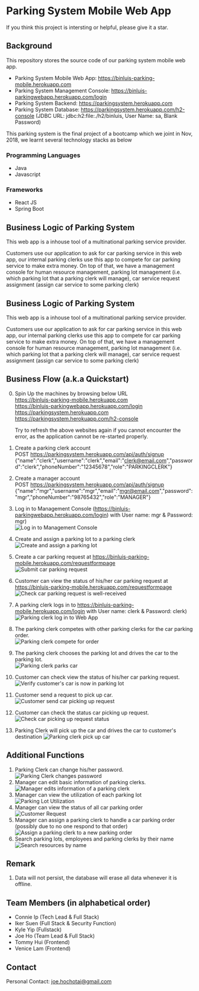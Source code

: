 # Parking System Mobile Web App

If you think this project is intersting or helpful, please give it a star.
## Background
This repository stores the source code of our parking system mobile web app.

- Parking System Mobile Web App: https://binluis-parking-mobile.herokuapp.com
- Parking System Management Console: https://binluis-parkingwebapp.herokuapp.com/login
- Parking System Backend: https://parkingsystem.herokuapp.com
- Parking System Database: https://parkingsystem.herokuapp.com/h2-console (JDBC URL: jdbc:h2:file:./h2/binluis, User Name: sa, Blank Password)

This parking system is the final project of a bootcamp which we joint in Nov, 2018, we learnt several technology stacks as below

### Programming Languages
- Java
- Javascript

### Frameworks
- React JS
- Spring Boot

## Business Logic of Parking System
This web app is a inhouse tool of a multinational parking service provider.

Customers use our application to ask for car parking service in this web app, our internal parking clerks use this app to compete for car parking service to make extra money. On top of that, we have a management console for human resource management, parking lot management (i.e. which parking lot that a parking clerk will manage), car service request assignment (assign car service to some parking clerk)

## Business Logic of Parking System
This web app is a inhouse tool of a multinational parking service provider.

Customers use our application to ask for car parking service in this web app, our internal parking clerks use this app to compete for car parking service to make extra money. On top of that, we have a management console for human resource management, parking lot management (i.e. which parking lot that a parking clerk will manage), car service request assignment (assign car service to some parking clerk)

## Business Flow (a.k.a Quickstart)
0. Spin Up the machines by browsing below URL</br>
   https://binluis-parking-mobile.herokuapp.com<br/>
   https://binluis-parkingwebapp.herokuapp.com/login<br/>
   https://parkingsystem.herokuapp.com<br/>
   https://parkingsystem.herokuapp.com/h2-console<br/>
   
   Try to refresh the above websites again if you cannot encounter the error, as the application cannot be re-started properly.
1. Create a parking clerk account <br/>
   POST https://parkingsystem.herokuapp.com/api/auth/signup
   {"name":"clerk","username":"clerk","email":"clerk@email.com","password":"clerk","phoneNumber":"12345678","role":"PARKINGCLERK"}
2. Create a manager account<br/>
   POST https://parkingsystem.herokuapp.com/api/auth/signup
   {"name":"mgr","username":"mgr","email":"mgr@email.com","password":"mgr","phoneNumber":"98765432","role":"MANAGER"}
3. Log in to Management Console (https://binluis-parkingwebapp.herokuapp.com/login) with User name: mgr & Password: mgr) <br/>
![Log in to Management Console](https://github.com/BinLuIS/ParkingSystemManagementConsole/blob/master/media/ManagementLogin_edit.gif)
4. Create and assign a parking lot to a parking clerk<br/>
![Create and assign a parking lot](https://github.com/BinLuIS/ParkingSystemManagementConsole/blob/master/media/ManagementParkingLot_edit.gif)
5. Create a car parking request at https://binluis-parking-mobile.herokuapp.com/requestformpage<br/>
![Submit car parking request](https://github.com/BinLuIS/ParkingSystemManagementConsole/blob/master/media/BinLuSubmitParkingRequest_edit.gif)<br/>
6. Customer can view the status of his/her car parking request at https://binluis-parking-mobile.herokuapp.com/requestformpage<br/>
![Check car parking request is well-received](https://github.com/BinLuIS/ParkingSystemManagementConsole/blob/master/media/BinLuSearchCarToCheckRequestReceived_edit.gif)<br/>
7. A parking clerk logs in to https://binluis-parking-mobile.herokuapp.com/login with User name: clerk & Password: clerk)<br/>
![Parking clerk log in to Web App](https://github.com/BinLuIS/ParkingSystemManagementConsole/blob/master/media/BinLuLogin_edit.gif)
8. The parking clerk competes with other parking clerks for the car parking order.<br/>
![Parking clerk compete for order](https://github.com/BinLuIS/ParkingSystemManagementConsole/blob/master/media/BinLuAcceptOrder_edit.gif)
9. The parking clerk chooses the parking lot and drives the car to the parking lot.<br/>
![Parking clerk parks car](https://github.com/BinLuIS/ParkingSystemManagementConsole/blob/master/media/BinLuParkCar_edit.gif)
10. Customer can check view the status of his/her car parking request.<br/>
![Verify customer's car is now in parking lot](https://github.com/BinLuIS/ParkingSystemManagementConsole/blob/master/media/BinLuSearchCarToCheckCarIsNowInParkingLot_edit.gif)
11. Customer send a request to pick up car.<br/>
![Customer send car picking up request](https://github.com/BinLuIS/ParkingSystemManagementConsole/blob/master/media/BinLuMakeCarFetchingRequest_edit.gif)
12. Customer can check the status car picking up request.<br/>
![Check car picking up request status](https://github.com/BinLuIS/ParkingSystemManagementConsole/blob/master/media/BinLuSearchCarToCheckParkingClerkIsFetchingTheCar_edit.gif)
14. Parking Clerk will pick up the car and drives the car to customer's destination
![Parking clerk pick up car](https://github.com/BinLuIS/ParkingSystemManagementConsole/blob/master/media/BinLuClerkPickUpCar_edit.gif)

## Additional Functions
1. Parking Clerk can change his/her password.<br/>
![Parking Clerk changes password](https://github.com/BinLuIS/ParkingSystemManagementConsole/blob/master/media/BinLuClerkChangePassword_edit.gif)
2. Manager can edit basic information of parking clerks.<br/>
![Manager edits information of a parking clerk](https://github.com/BinLuIS/ParkingSystemManagementConsole/blob/master/media/ManagementEmployee_edit.gif)
3. Manager can view the utilization of each parking lot
![Parking Lot Utilization](https://github.com/BinLuIS/ParkingSystemManagementConsole/blob/master/media/ManagementParkingLotsUtilization.PNG)
4. Manager can view the status of all car parking order
![Customer Request](https://github.com/BinLuIS/ParkingSystemManagementConsole/blob/master/media/ManagementCustomerRequest.PNG)
5. Manager can assign a parking clerk to handle a car parking order (possibly due to no one respond to that order)
![Assign a parking clerk to a new parking order](https://github.com/BinLuIS/ParkingSystemManagementConsole/blob/master/media/ManagementAssignParkingClerkToNewOrder_edit.gif)
6. Search parking lots, employees and parking clerks by their name
![Search resources by name](https://github.com/BinLuIS/ParkingSystemManagementConsole/blob/master/media/ManagementSearchByName_edit.gif)

## Remark
1. Data will not persist, the database will erase all data whenever it is offline.

## Team Members (in alphabetical order)
- Connie Ip (Tech Lead & Full Stack)
- Iker Suen (Full Stack & Security Function)
- Kyle Yip (Fullstack)
- Joe Ho (Team Lead & Full Stack)
- Tommy Hui (Frontend)
- Venice Lam (Frontend)

## Contact
Personal Contact: joe.hochotai@gmail.com
